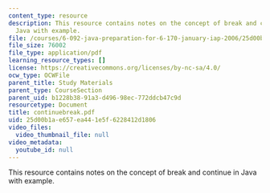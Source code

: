```yaml
---
content_type: resource
description: This resource contains notes on the concept of break and continue in
  Java with example.
file: /courses/6-092-java-preparation-for-6-170-january-iap-2006/25d00b1ae657ea441e5f6228412d1806_continuebreak.pdf
file_size: 76002
file_type: application/pdf
learning_resource_types: []
license: https://creativecommons.org/licenses/by-nc-sa/4.0/
ocw_type: OCWFile
parent_title: Study Materials
parent_type: CourseSection
parent_uid: b1228b38-91a3-d496-98ec-772ddcb47c9d
resourcetype: Document
title: continuebreak.pdf
uid: 25d00b1a-e657-ea44-1e5f-6228412d1806
video_files:
  video_thumbnail_file: null
video_metadata:
  youtube_id: null
---
```

This resource contains notes on the concept of break and continue in Java with example.